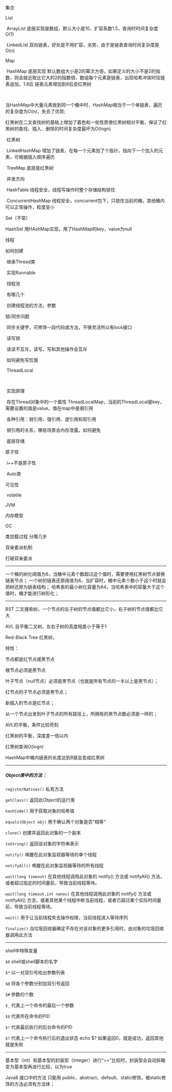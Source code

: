 集合

List

​	ArrayList 底层实现是数组，默认大小是10，扩容系数1.5，查询时时间复杂度O(1)

​	LinkedList 双向链表，好处是不用扩容，劣势，由于是链表查询时间复杂度是O(n)



Map

​	HashMap 底层实现   默认数组大小是2的幂次方倍，如果定义的大小不是2的指数，则会就近取比它大的2的指数倍，数组每个元素是链表，出现哈希冲突时往链表追加，1.8后 链表元素增加到8后变红黑树

​	

​	当HashMap中大量元素放到同一个桶中时，HashMap相当于一个单链表，遍历的复杂度为O(n)，失去了优势;

​	红黑树在二叉查找树的基础上增加了着色和一些性质使红黑树相对平衡，保证了红黑树的查找、插入、删除的时间复杂度最坏为O(logn)







​	红黑树

​	LinkedHashMap  增加了链表，在每一个元素加了个指针，指向下一个加入的元素，可根据插入顺序遍历

​	TreeMap 底层是红黑树

​	并发方向

​	HashTable 线程安全，线程写操作时整个存储结构锁住

​	ConcurrentHashMap 线程安全，concurrent包下，只锁住当前的桶，其他桶内可以正常操作，粒度变小

Set（不常）

HashSet  用HAshMap实现，用了HashMap的key，value为null





线程

如何创建

​	继承Thread类

​	实现Runnable

​	线程池

​		有哪几个

​		创建线程池的方法，参数



锁/同步问题

​	同步关键字，可修饰一段代码或方法，不够灵活所以有lock接口

​	读写锁 

​		读读不互斥，读写、写和其他操作会互斥

​		如何避免写饥饿



​	ThreadLocal

​		

​		实现原理

​			存在Thread对象中的一个属性 ThreadLocalMap，当前的ThreadLocal是key，需要设置的值是value，值在map中是弱引用

​			各种引用：弱引用、强引用、虚引用和软引用

​			弱引用的关系，哪些场景会内存泄露，如何避免

​		底层存储



原子性 

​	i++不是原子性

​	Auto类

可见性

​	volatile

JVM

内存模型

GC

类加载过程 分哪几步

双亲委派机制

打破双亲委派











---

 一个桶的树化阈值为8，当桶中元素个数超过这个值时，需要使用红黑树节点替换链表节点；
 一个树的链表还原阈值为6，当扩容时，桶中元素个数小于这个时就会把树还原为链表结构；
 哈希表的最小树化容量为64，当哈希表中的容量大于这个值时，桶才能进行树形化；

---



BST 二叉搜索树，一个节点的左子树的节点值都比它小，右子树的节点值都比它大

AVL 自平衡二叉树，左右子树的高度相差小于等于1

Red-Black Tree 红黑树，

特性：

节点都是红节点或黑节点

根节点必须是黑节点

叶子节点（null节点）必须是黑节点（也就是所有节点的一半以上是黑节点）；

红节点的子节点必须是黑节点；

新插入的节点是红节点；

从一个节点出发到叶子节点的所有路径上，所拥有的黑节点数必须是一样的；



AVL的平衡，条件比较苛刻

红黑树的平衡，深度差一倍以内



红黑树查询O(logn)

HashMap中桶内链表的长度达到8就会变成红黑树



---



##### Object类中的方法：

`registerNatives()` 	私有方法

`getClass()`					返回此Object的运行类

`hashCode()`					用于获取对象的哈希值

`equals(Object obj)`		用于确认两个对象是否”相等“

`clone()`						  创建并返回此对象的一个副本

`toString()`					返回该对象的字符串表示

`notify()`						唤醒在此对象监视器等待的单个线程

`notifyAll()`				  唤醒在此对象监视器等待的所有线程

`wait(long timeout)`	在其他线程调用此对象的 notify() 方法或 notifyAll() 方法，或者超过指定的时间量前，导致当前线程等待。

`wait(long timeout,int nanos)`	在其他线程调用此对象的 notify() 方法或 notifyAll() 方法，或者其他某个线程中断当前线程，或者已超过某个实际时间量前，导致当前线程等待。

`wait()`							用于让当前线程失去操作权限，当前线程进入等待序列

`finalize()`					当垃圾回收器确定不存在对该对象的更多引用时，由对象的垃圾回收器调用此方法



---

shell中特殊变量

`$0`	shell或shell脚本的名字

`$*`	以一对双引号给出参数列表

`$@`	将各个参数分别加双引号返回

`$#`	参数的个数

`$_`	代表上一个命令的最后一个参数

`$$`	代表所在命令的PID

`$!`	代表最后执行的后台命令的PID

`$?`	代表上一个命令执行后的退出状态 echo $? 如果返回0，就是成功，返回其他就是失败



---

基本型（int）和基本型的封装型（Integer）进行“==”比较时，封装型会自动拆箱变为基本型再进行比较，以为true



Java8 接口中的方法 只能用 public、abstract、default、static修饰，被static修饰的方法必须有方法体；



































